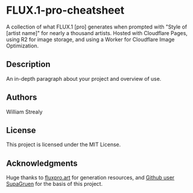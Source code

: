 # FLUX.1-pro-cheatsheet

A collection of what FLUX.1 [pro] generates when prompted with "Style of [artist name]" for nearly a thousand artists. Hosted with Cloudflare Pages, using R2 for image storage, and using a Worker for Cloudflare Image Optimization.

## Description

An in-depth paragraph about your project and overview of use.

## Authors

William Strealy

## License

This project is licensed under the MIT License.

## Acknowledgments

Huge thanks to <a href="https://fluxpro.art/users/clznf8wx700q98csskgsrhzc9">fluxpro.art</a> for generation resources, and <a href="https://github.com/SupaGruen/StableDiffusion-CheatSheet">Github user SupaGruen</a> for the basis of this project.</p>
